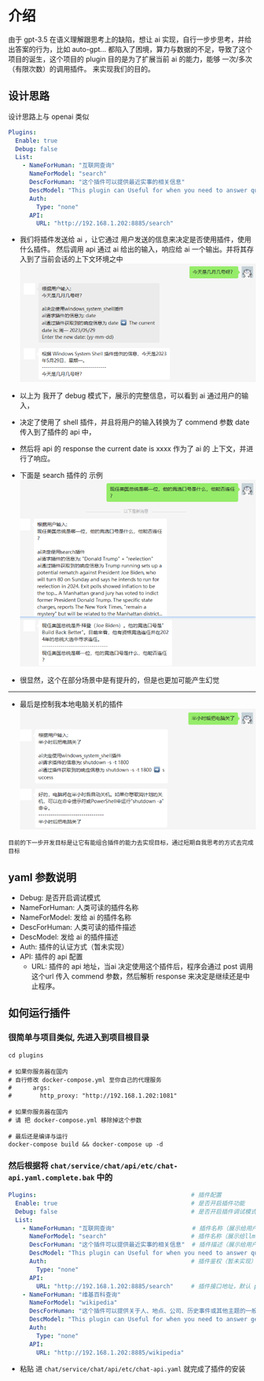 # 介绍
由于 gpt-3.5 在语义理解跟思考上的缺陷，想让 ai 实现，自行一步步思考，并给出答案的行为，比如 auto-gpt...
都陷入了困境，算力与数据的不足，导致了这个项目的诞生，这个项目的 plugin 目的是为了扩展当前 ai 的能力，能够 一次/多次（有限次数）的调用插件。
来实现我们的目的。

## 设计思路
设计思路上与 openai 类似

```yaml
Plugins:
  Enable: true
  Debug: false
  List:
    - NameForHuman: "互联网查询"
      NameForModel: "search"
      DescForHuman: "这个插件可以提供最近实事的相关信息"
      DescModel: "This plugin can Useful for when you need to answer questions about current events. Input should be a search query."
      Auth:
        Type: "none"
      API:
        URL: "http://192.168.1.202:8885/search"
```
- 我们将插件发送给 ai ，让它通过 用户发送的信息来决定是否使用插件，使用什么插件。
然后调用 api 通过 ai 给出的输入，响应给 ai 一个输出。并将其存入到了当前会话的上下文环境之中
![img_1.png](img_1.png)
- 以上为 我开了 debug 模式下，展示的完整信息，可以看到 ai 通过用户的输入，
- 决定了使用了 shell 插件，并且将用户的输入转换为了 commend 参数 date 传入到了插件的 api 中，
- 然后将 api 的 response the current date is xxxx 作为了 ai 的 上下文，并进行了响应。

- 下面是 search 插件的 示例
![img_2.png](img_2.png)
- 很显然，这个在部分场景中是有提升的，但是也更加可能产生幻觉
---
- 最后是控制我本地电脑关机的插件
  ![img_4.png](img_4.png)

`目前的下一步开发目标是让它有能组合插件的能力去实现目标，通过短期自我思考的方式去完成目标`

## yaml 参数说明
- Debug: 是否开启调试模式
- NameForHuman: 人类可读的插件名称
- NameForModel: 发给 ai 的插件名称
- DescForHuman: 人类可读的插件描述
- DescModel: 发给 ai 的插件描述
- Auth: 插件的认证方式（暂未实现）
- API: 插件的 api 配置
  - URL: 插件的 api 地址，当ai 决定使用这个插件后，程序会通过 post 调用这个url 传入 commend 参数，然后解析 response 来决定是继续还是中止程序。

## 如何运行插件

### 很简单与项目类似, 先进入到项目根目录
```shell
cd plugins

# 如果你服务器在国内
# 自行修改 docker-compose.yml 至你自己的代理服务
#      args:
#        http_proxy: "http://192.168.1.202:1081"

# 如果你服务器在国内
# 请 把 docker-compose.yml 移除掉这个参数

# 最后还是编译与运行
docker-compose build && docker-compose up -d

```

### 然后根据将 `chat/service/chat/api/etc/chat-api.yaml.complete.bak` 中的
```yaml
Plugins:                                            # 插件配置
  Enable: true                                      # 是否开启插件功能
  Debug: false                                      # 是否开启插件调试模式,暴露插件使用的所有信息
  List:
    - NameForHuman: "互联网查询"                      # 插件名称（展示给用户）
      NameForModel: "search"                        # 插件名称（展示给llm模型）
      DescForHuman: "这个插件可以提供最近实事的相关信息"  # 插件描述（展示给用户）
      DescModel: "This plugin can Useful for when you need to answer questions about current events. Input should be a search query." # 插件描述（展示给llm模型）
      Auth:                                         # 插件鉴权（暂未实现）
        Type: "none"
      API:
        URL: "http://192.168.1.202:8885/search"     # 插件接口地址，默认 post 调用
    - NameForHuman: "维基百科查询"
      NameForModel: "wikipedia"
      DescForHuman: "这个插件可以提供关于人、地点、公司、历史事件或其他主题的一般性问题。"
      DescModel: "This plugin can Useful for when you need to answer general questions about people, places, companies, historical events, or other subjects. Input should be a search query."
      Auth:
        Type: "none"
      API:
        URL: "http://192.168.1.202:8885/wikipedia"
```
- 粘贴 进 `chat/service/chat/api/etc/chat-api.yaml` 就完成了插件的安装